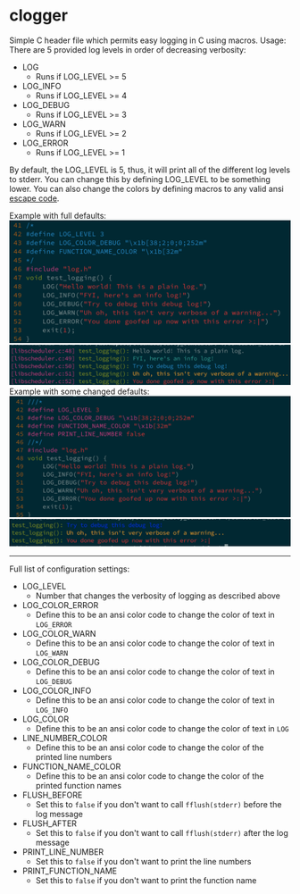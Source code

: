 # clogger
Simple C header file which permits easy logging in C using macros.
Usage: 
There are 5 provided log levels in order of decreasing verbosity:
- LOG 
  - Runs if LOG_LEVEL >= 5
- LOG_INFO
  - Runs if LOG_LEVEL >= 4
- LOG_DEBUG
  - Runs if LOG_LEVEL >= 3
- LOG_WARN
  - Runs if LOG_LEVEL >= 2
- LOG_ERROR
  - Runs if LOG_LEVEL >= 1

By default, the LOG_LEVEL is 5, thus, it will print all of the different log levels to stderr.
You can change this by defining LOG_LEVEL to be something lower.
You can also change the colors by defining macros to any valid ansi [escape code](https://en.wikipedia.org/wiki/ANSI_escape_code).

Example with full defaults: 
![Default Configuration](/Full_logging_config.png?raw=true)
![Default Configuration Results](Full_logging.png?raw=true)
Example with some changed defaults:
![With Config Details](Modified_logging_config.png?raw=true)
![With Config Details Results](Modified_logging.png?raw=true)

----
Full list of configuration settings:
- LOG_LEVEL
  - Number that changes the verbosity of logging as described above
- LOG_COLOR_ERROR
  - Define this to be an ansi color code to change the color of text in `LOG_ERROR`
- LOG_COLOR_WARN
  - Define this to be an ansi color code to change the color of text in `LOG_WARN`
- LOG_COLOR_DEBUG
  - Define this to be an ansi color code to change the color of text in `LOG_DEBUG`
- LOG_COLOR_INFO
  - Define this to be an ansi color code to change the color of text in `LOG_INFO`
- LOG_COLOR
  - Define this to be an ansi color code to change the color of text in `LOG`
- LINE_NUMBER_COLOR
  - Define this to be an ansi color code to change the color of the printed line numbers
- FUNCTION_NAME_COLOR
  - Define this to be an ansi color code to change the color of the printed function names
- FLUSH_BEFORE
  - Set this to `false` if you don't want to call `fflush(stderr)` before the log message
- FLUSH_AFTER
  - Set this to `false` if you don't want to call `fflush(stderr)` after the log message
- PRINT_LINE_NUMBER
  - Set this to `false` if you don't want to print the line numbers 
- PRINT_FUNCTION_NAME
  - Set this to `false` if you don't want to print the function name
